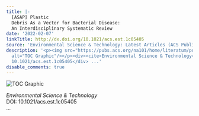 ```yaml
---
title: |-
  [ASAP] Plastic
  Debris As a Vector for Bacterial Disease:
  An Interdisciplinary Systematic Review
date: '2022-02-07'
linkTitle: http://dx.doi.org/10.1021/acs.est.1c05405
source: 'Environmental Science & Technology: Latest Articles (ACS Publications)'
description: '<p><img src="https://pubs.acs.org/na101/home/literatum/publisher/achs/journals/content/esthag/0/esthag.ahead-of-print/acs.est.1c05405/20220207/images/medium/es1c05405_0003.gif"
  alt="TOC Graphic"/></p><div><cite>Environmental Science & Technology</cite></div><div>DOI:
  10.1021/acs.est.1c05405</div> ...'
disable_comments: true
---
```

<p><img src="https://pubs.acs.org/na101/home/literatum/publisher/achs/journals/content/esthag/0/esthag.ahead-of-print/acs.est.1c05405/20220207/images/medium/es1c05405_0003.gif" alt="TOC Graphic"/></p><div><cite>Environmental Science & Technology</cite></div><div>DOI: 10.1021/acs.est.1c05405</div> ...